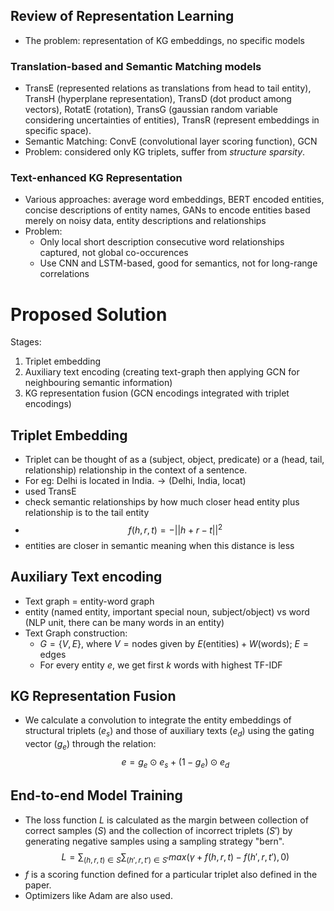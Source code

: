 ## Review of Representation Learning

- The problem: representation of KG embeddings, no specific models

### Translation-based and Semantic Matching models
- TransE (represented relations as translations from head to tail entity), TransH (hyperplane representation), TransD (dot product among vectors), RotatE (rotation), TransG (gaussian random variable considering uncertainties of entities), TransR (represent embeddings in specific space).
- Semantic Matching: ConvE (convolutional layer scoring function), GCN
- Problem: considered only KG triplets, suffer from _structure sparsity_.

### Text-enhanced KG Representation
- Various approaches: average word embeddings, BERT encoded entities, concise descriptions of entity names, GANs to encode entities based merely on noisy data, entity descriptions and relationships
- Problem: 
	- Only local short description consecutive word relationships captured, not global co-occurences
	- Use CNN and LSTM-based, good for semantics, not for long-range correlations

# Proposed Solution
Stages:
1. Triplet embedding
2. Auxiliary text encoding (creating text-graph then applying GCN for neighbouring semantic information)
3. KG representation fusion (GCN encodings integrated with triplet encodings)

## Triplet Embedding
- Triplet can be thought of as a (subject, object, predicate) or a (head, tail, relationship) relationship in the context of a sentence. 
- For eg: $\text{Delhi is located in India.} \to \text{(Delhi, India, locat)}$
- used TransE
- check semantic relationships by how much closer head entity plus relationship is to the tail entity
- $$f (h, r, t) = -||h + r − t||^2$$
- entities are closer in semantic meaning when this distance is less

## Auxiliary Text encoding
- Text graph = entity-word graph
- entity (named entity, important special noun, subject/object) vs word (NLP unit, there can be many words in an entity)
- Text Graph construction:
	- $G = \{V, E\}$, where $V = \text{nodes}$ given by $E \text{(entities)} + W \text{(words)}$; $E = \text{edges}$
	- For every entity $e$, we get first $k$ words with highest TF-IDF

## KG Representation Fusion
- We calculate a convolution to integrate the entity embeddings of structural triplets ($e_s$) and those of auxiliary texts ($e_d$) using the gating vector ($g_e$) through the relation: 
	$$e = g_e \odot e_s + (1 − g_e) \odot e_d$$


## End-to-end Model Training
- The loss function $L$ is calculated as the margin between collection of correct samples ($S$) and the collection of incorrect triplets ($S'$) by generating negative samples using a sampling strategy "bern".
	$$L = \sum_{(h,r,t)\in S} \sum_{(h',r,t')\in S'} max(\gamma	 + f (h, r, t) − f (h', r, t'), 0)$$
- $f$ is a scoring function defined for a particular triplet also defined in the paper. 
- Optimizers like Adam are also used.